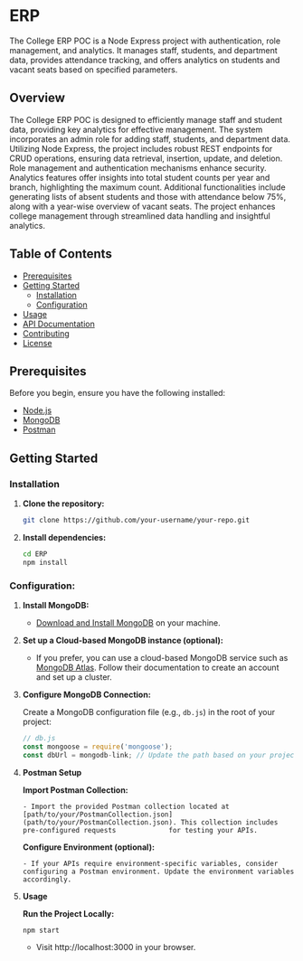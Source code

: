 # ERP

The College ERP POC is a Node Express project with authentication, role management, and analytics. It manages staff, students, and department data, provides attendance tracking, and offers analytics on students and vacant seats based on specified parameters.

## Overview

The College ERP POC is designed to efficiently manage staff and student data, providing key analytics for effective management. The system incorporates an admin role for adding staff, students, and department data. Utilizing Node Express, the project includes robust REST endpoints for CRUD operations, ensuring data retrieval, insertion, update, and deletion. Role management and authentication mechanisms enhance security. Analytics features offer insights into total student counts per year and branch, highlighting the maximum count. Additional functionalities include generating lists of absent students and those with attendance below 75%, along with a year-wise overview of vacant seats. The project enhances college management through streamlined data handling and insightful analytics.

## Table of Contents

- [Prerequisites](#prerequisites)
- [Getting Started](#getting-started)
  - [Installation](#installation)
  - [Configuration](#configuration)
- [Usage](#usage)
- [API Documentation](#api-documentation)
- [Contributing](#contributing)
- [License](#license)

## Prerequisites

Before you begin, ensure you have the following installed:

- [Node.js](https://nodejs.org/)
- [MongoDB](https://www.mongodb.com/)
- [Postman](https://www.postman.com/)

## Getting Started

### Installation

1. **Clone the repository:**

    ```bash
    git clone https://github.com/your-username/your-repo.git
    ```

2. **Install dependencies:**

    ```bash
    cd ERP
    npm install
    ```

### Configuration:

1. **Install MongoDB:**

   - [Download and Install MongoDB](https://www.mongodb.com/try/download/community) on your machine.

2. **Set up a Cloud-based MongoDB instance (optional):**

   - If you prefer, you can use a cloud-based MongoDB service such as [MongoDB Atlas](https://www.mongodb.com/cloud/atlas). Follow their documentation to create an account and set up a cluster.

3. **Configure MongoDB Connection:**

   Create a MongoDB configuration file (e.g., `db.js`) in the root of your project:

   ```javascript
   // db.js
   const mongoose = require('mongoose');
   const dbUrl = mongodb-link; // Update the path based on your project structure

4. **Postman Setup**

    **Import Postman Collection:**

       - Import the provided Postman collection located at [path/to/your/PostmanCollection.json](path/to/your/PostmanCollection.json). This collection includes pre-configured requests             for testing your APIs.

    **Configure Environment (optional):**

       - If your APIs require environment-specific variables, consider configuring a Postman environment. Update the environment variables accordingly.

5. **Usage**

   **Run the Project Locally:**

   ```bash
   npm start
   ```
     - Visit http://localhost:3000 in your browser.

